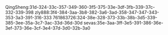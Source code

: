 QingSheng:31d-324-33c-357-349-360-3f5-375-33e-3df-3fb-339-37c-332-339-398
zly888:3f4-384-3aa-3b8-382-3a6-3ad-358-347-347-343-353-3a3-391-316-333
761863726:324-38e-328-373-33b-38b-3d5-339-385-3ee-35a-3c7-3ac-33d-36d-30d
sevas:35e-3aa-3ff-3e5-391-386-36e-3ef-373-36e-3cf-3e4-37d-3d0-32b-3a0
